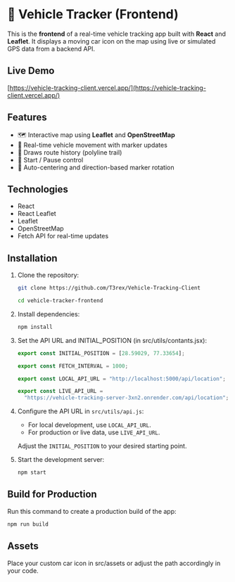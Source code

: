 # 🚗 Vehicle Tracker (Frontend)

This is the **frontend** of a real-time vehicle tracking app built with **React** and **Leaflet**. It displays a moving car icon on the map using live or simulated GPS data from a backend API.

## Live Demo

[https://vehicle-tracking-client.vercel.app/](https://vehicle-tracking-client.vercel.app/)

## Features

- 🗺️ Interactive map using **Leaflet** and **OpenStreetMap**
- 📍 Real-time vehicle movement with marker updates
- 🔁 Draws route history (polyline trail)
- 🔄 Start / Pause control
- 🧭 Auto-centering and direction-based marker rotation

## Technologies

- React
- React Leaflet
- Leaflet
- OpenStreetMap
- Fetch API for real-time updates

## Installation

1. Clone the repository:

   ```bash
   git clone https://github.com/T3rex/Vehicle-Tracking-Client

   cd vehicle-tracker-frontend
   ```

2. Install dependencies:
   ```bash
   npm install
   ```
3. Set the API URL and INITIAL_POSITION (in src/utils/contants.jsx):

   ```javascript
   export const INITIAL_POSITION = [28.59029, 77.33654];

   export const FETCH_INTERVAL = 1000;

   export const LOCAL_API_URL = "http://localhost:5000/api/location";

   export const LIVE_API_URL =
     "https://vehicle-tracking-server-3xn2.onrender.com/api/location";
   ```

4. Configure the API URL in `src/utils/api.js`:

   - For local development, use `LOCAL_API_URL`.
   - For production or live data, use `LIVE_API_URL`.

   Adjust the `INITIAL_POSITION` to your desired starting point.

5. Start the development server:
   ```bash
   npm start
   ```

## Build for Production

Run this command to create a production build of the app:

```bash
npm run build
```

## Assets

Place your custom car icon in src/assets or adjust the path accordingly in your code.
